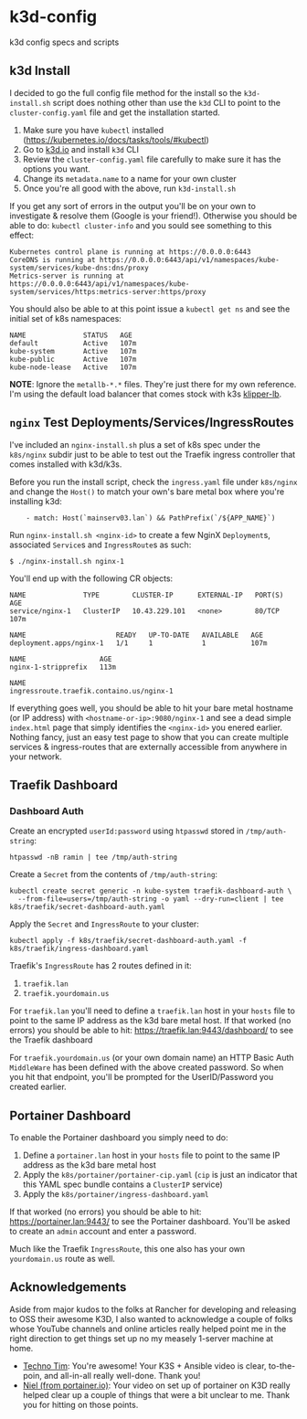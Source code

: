 # k3d-config
k3d config specs and scripts

## k3d Install
I decided to go the full config file method for the install so the `k3d-install.sh` script does nothing other than use the `k3d` CLI to point to the `cluster-config.yaml` file and get the installation started.
1. Make sure you have `kubectl` installed (https://kubernetes.io/docs/tasks/tools/#kubectl)
1. Go to [k3d.io](https://k3d.io/#installation) and install `k3d` CLI
1. Review the `cluster-config.yaml` file carefully to make sure it has the options you want.
1. Change its `metadata.name` to a name for your own cluster
1. Once you're all good with the above, run `k3d-install.sh`

If you get any sort of errors in the output you'll be on your own to investigate & resolve them (Google is your friend!). Otherwise you should be able to do: `kubectl cluster-info` and you sould see something to this effect:
```
Kubernetes control plane is running at https://0.0.0.0:6443
CoreDNS is running at https://0.0.0.0:6443/api/v1/namespaces/kube-system/services/kube-dns:dns/proxy
Metrics-server is running at https://0.0.0.0:6443/api/v1/namespaces/kube-system/services/https:metrics-server:https/proxy
```

You should also be able to at this point issue a `kubectl get ns` and see the initial set of k8s namespaces:
```
NAME              STATUS   AGE
default           Active   107m
kube-system       Active   107m
kube-public       Active   107m
kube-node-lease   Active   107m
```

__NOTE__: Ignore the `metallb-*.*` files. They're just there for my own reference. I'm using the default load balancer that comes stock with k3s [klipper-lb](https://github.com/k3s-io/klipper-lb).

## `nginx` Test Deployments/Services/IngressRoutes
I've included an `nginx-install.sh` plus a set of k8s spec under the `k8s/nginx` subdir just to be able to test out the Traefik ingress controller that comes installed with k3d/k3s.

Before you run the install script, check the `ingress.yaml` file under `k8s/nginx` and change the `Host()` to match your own's bare metal box where you're installing k3d:
```
    - match: Host(`mainserv03.lan`) && PathPrefix(`/${APP_NAME}`)
```

Run `nginx-install.sh <nginx-id>` to create a few NginX `Deployment`s, associated `Service`s and `IngressRoute`s as such:
```
$ ./nginx-install.sh nginx-1
```
You'll end up with the following CR objects:
```
NAME              TYPE        CLUSTER-IP      EXTERNAL-IP   PORT(S)   AGE
service/nginx-1   ClusterIP   10.43.229.101   <none>        80/TCP    107m

NAME                      READY   UP-TO-DATE   AVAILABLE   AGE
deployment.apps/nginx-1   1/1     1            1           107m

NAME                  AGE
nginx-1-stripprefix   113m

NAME
ingressroute.traefik.containo.us/nginx-1
```
If everything goes well, you should be able to hit your bare metal hostname (or IP address) with `<hostname-or-ip>:9080/nginx-1` and see a dead simple `index.html` page that simply identifies the `<nginx-id>` you enered earlier. Nothing fancy, just an easy test page to show that you can create multiple services & ingress-routes that are externally accessible from anywhere in your network.

## Traefik Dashboard

### Dashboard Auth
Create an encrypted `userId:password` using `htpasswd` stored in `/tmp/auth-string`:
```
htpasswd -nB ramin | tee /tmp/auth-string
```

Create a `Secret` from the contents of `/tmp/auth-string`:
```
kubectl create secret generic -n kube-system traefik-dashboard-auth \
  --from-file=users=/tmp/auth-string -o yaml --dry-run=client | tee k8s/traefik/secret-dashboard-auth.yaml
```

Apply the `Secret` and `IngressRoute` to your cluster:
```
kubectl apply -f k8s/traefik/secret-dashboard-auth.yaml -f k8s/traefik/ingress-dashboard.yaml
```

Traefik's `IngressRoute` has 2 routes defined in it:
1. `traefik.lan`
1. `traefik.yourdomain.us`

For `traefik.lan` you'll need to define a `traefik.lan` host in your `hosts` file to point to the same IP address as the k3d bare metal host.
If that worked (no errors) you should be able to hit: https://traefik.lan:9443/dashboard/ to see the Traefik dashboard

For `traefik.yourdomain.us` (or your own domain name) an HTTP Basic Auth `MiddleWare` has been defined with the above created password. So when you hit that endpoint, you'll be prompted for the UserID/Password you created earlier.

## Portainer Dashboard
To enable the Portainer dashboard you simply need to do:
1. Define a `portainer.lan` host in your `hosts` file to point to the same IP address as the k3d bare metal host
1. Apply the `k8s/portainer/portainer-cip.yaml` (`cip` is just an indicator that this YAML spec bundle contains a `ClusterIP` service)
1. Apply the `k8s/portainer/ingress-dashboard.yaml`

If that worked (no errors) you should be able to hit: https://portainer.lan:9443/ to see the Portainer dashboard. You'll be asked to create an `admin` account and enter a password.

Much like the Traefik `IngressRoute`, this one also has your own `yourdomain.us` route as well.

## Acknowledgements
Aside from major kudos to the folks at Rancher for developing and releasing to OSS their awesome K3D, I also wanted to acknowledge a couple of folks whose YouTube channels and online articles really helped point me in the right direction to get things set up no my measely 1-server machine at home.
* [Techno Tim](https://www.youtube.com/@TechnoTim): You're awesome! Your K3S + Ansible video is clear, to-the-poin, and all-in-all really well-done. Thank you!
* [Niel (from portainer.io)](https://www.youtube.com/watch?v=5HaU6338lAk): Your video on set up of portainer on K3D really helped clear up a couple of things that were a bit unclear to me. Thank you for hitting on those points.